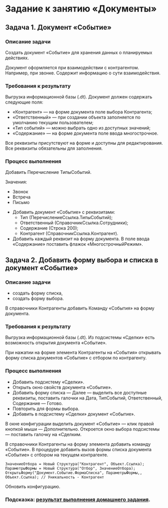# Задание к занятию «Документы»

## Задача 1. Документ «Событие»

### Описание задачи

Создать документ «Событие» для хранения данных о планируемых действиях.

Документ оформляется при взаимодействии с контрагентом. Например, при звонке. Содержит информацию о сути взаимодействия.

### Требования к результату

Выгрузка информационной базы (.dt). Документ должен содержать следующие поля:

* «Контрагент» — на форме документа поле выбора Контрагента;
* «Ответственный» — при создании объекта заполняется по умолчанию текущим пользователем;
* «Тип событий» — можно выбрать одно из доступных значений;
* «Содержание» — на форме документа поле ввода многострочное.


Все реквизиты присутствуют на форме и доступны для редактирования. Все реквизиты обязательны для заполнения.

### Процесс выполнения

Добавить Перечисление ТипыСобытий.

Значения:
- Звонок
- Встреча
- Письмо

* Добавить документ «Событие» с реквизитами:
  * Тип (ПеречислениеСсылка.ТипыСобытий);
  * Ответственный (СправочникСсылка.Сотрудники);
  * Содержание (Строка 200);
  * Контрагент (СправочникСсылка.Контрагент).
* Добавить каждый реквизит на форму документа. В поле ввода «Содержание» поставить флажок «МногострочныйРежим».

## Задача 2. Добавить форму выбора и списка в документ «Событие» 

### Описание задачи

* создать форму списка,
* создать форму выбора.

В справочники Контрагенты добавить Команду «События» на форму документа.

### Требования к результату

Выгрузка информационной базы (.dt). Из подсистемы «Сделки» есть возможность открытия документа «Событие».

При нажатии на форме элемента Контрагенты на «События» открывать форму списка документов «Событие» с отбором по контрагенту.

### Процесс выполнения

* Добавить подсистему «Сделки».
* Открыть окно свойств документа «Событие».
* Добавить форму списка — Далее — выделить все доступные реквизиты, поставить галочки на Дата, ТипСобытий, Ответственный, Содержание — Готово.
* Повторить для формы выбора.
* Добавить в подсистему «Сделки» документ «Событие».

В окне конфигурации выделить документ «Событие» — клик правой кнопкой мыши — Дополнительно.
Откроется окно выбора подсистемы — поставить галочку на «Сделким.

В справочники Контрагенты на форму элемента добавить команду «Событие».
В процедуре добавить вызов формы списка документа «Событие» с отбором на текущем контрагенте.

```bsl
ЗначениеОтбора = Новый Структура("Контрагент", Объект.Ссылка);
ПараметрыФормы = Новый Структура("Отбор", ЗначениеОтбора);
ОткрытьФорму("Документ.Событие.ФормаСписка", ПараметрыФормы,, Объект.Ссылка); // Уникальность - Контрагент
```

Обновить конфигурацию.

### Подсказка: [результат выполнения домашнего задания](Examples/homework-5-1-example.md).

